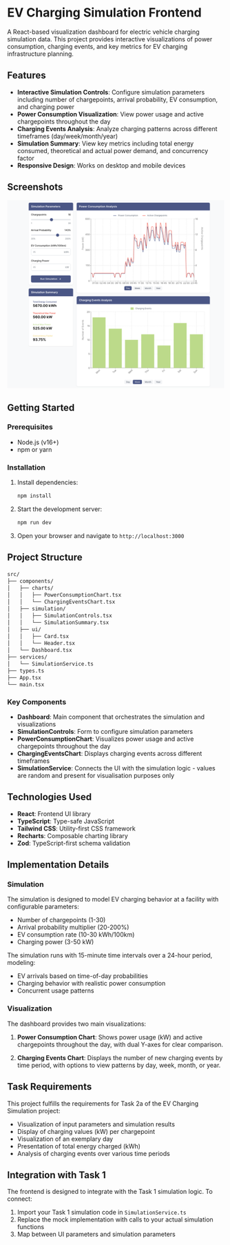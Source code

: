 # EV Charging Simulation Frontend

A React-based visualization dashboard for electric vehicle charging simulation data. This project provides interactive visualizations of power consumption, charging events, and key metrics for EV charging infrastructure planning.

## Features

- **Interactive Simulation Controls**: Configure simulation parameters including number of chargepoints, arrival probability, EV consumption, and charging power
- **Power Consumption Visualization**: View power usage and active chargepoints throughout the day
- **Charging Events Analysis**: Analyze charging patterns across different timeframes (day/week/month/year)
- **Simulation Summary**: View key metrics including total energy consumed, theoretical and actual power demand, and concurrency factor
- **Responsive Design**: Works on desktop and mobile devices

## Screenshots

![Dashboard Screenshot](./screenshots/dashboard.png)

## Getting Started

### Prerequisites

- Node.js (v16+)
- npm or yarn

### Installation

1. Install dependencies:

   ```bash
   npm install
   ```

2. Start the development server:

   ```bash
   npm run dev
   ```

3. Open your browser and navigate to `http://localhost:3000`

## Project Structure

```
src/
├── components/
│   ├── charts/
│   │   ├── PowerConsumptionChart.tsx
│   │   └── ChargingEventsChart.tsx
│   ├── simulation/
│   │   ├── SimulationControls.tsx
│   │   └── SimulationSummary.tsx
│   ├── ui/
│   │   ├── Card.tsx
│   │   └── Header.tsx
│   └── Dashboard.tsx
├── services/
│   └── SimulationService.ts
├── types.ts
├── App.tsx
└── main.tsx
```

### Key Components

- **Dashboard**: Main component that orchestrates the simulation and visualizations
- **SimulationControls**: Form to configure simulation parameters
- **PowerConsumptionChart**: Visualizes power usage and active chargepoints throughout the day
- **ChargingEventsChart**: Displays charging events across different timeframes
- **SimulationService**: Connects the UI with the simulation logic - values are random and present for visualisation purposes only

## Technologies Used

- **React**: Frontend UI library
- **TypeScript**: Type-safe JavaScript
- **Tailwind CSS**: Utility-first CSS framework
- **Recharts**: Composable charting library
- **Zod**: TypeScript-first schema validation

## Implementation Details

### Simulation

The simulation is designed to model EV charging behavior at a facility with configurable parameters:

- Number of chargepoints (1-30)
- Arrival probability multiplier (20-200%)
- EV consumption rate (10-30 kWh/100km)
- Charging power (3-50 kW)

The simulation runs with 15-minute time intervals over a 24-hour period, modeling:

- EV arrivals based on time-of-day probabilities
- Charging behavior with realistic power consumption
- Concurrent usage patterns

### Visualization

The dashboard provides two main visualizations:

1. **Power Consumption Chart**: Shows power usage (kW) and active chargepoints throughout the day, with dual Y-axes for clear comparison.

2. **Charging Events Chart**: Displays the number of new charging events by time period, with options to view patterns by day, week, month, or year.

## Task Requirements

This project fulfills the requirements for Task 2a of the EV Charging Simulation project:

- Visualization of input parameters and simulation results
- Display of charging values (kW) per chargepoint
- Visualization of an exemplary day
- Presentation of total energy charged (kWh)
- Analysis of charging events over various time periods

## Integration with Task 1

The frontend is designed to integrate with the Task 1 simulation logic. To connect:

1. Import your Task 1 simulation code in `SimulationService.ts`
2. Replace the mock implementation with calls to your actual simulation functions
3. Map between UI parameters and simulation parameters
